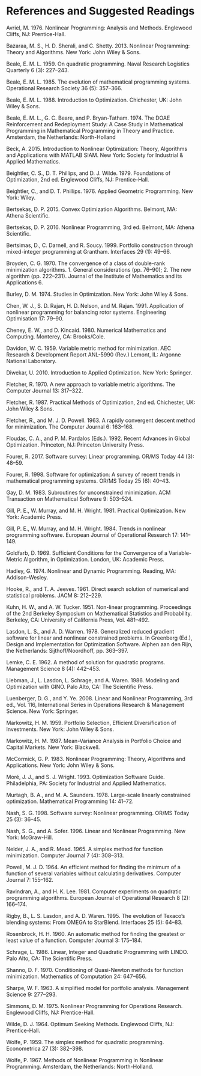 # **References and Suggested Readings**

Avriel, M. 1976. Nonlinear Programming: Analysis and Methods. Englewood Cliffs, NJ: Prentice-Hall.<br>

Bazaraa, M. S., H. D. Sherali, and C. Shetty. 2013. Nonlinear Programming: Theory and Algorithms. New York: John Wiley & Sons.<br>

Beale, E. M. L. 1959. On quadratic programming. Naval Research Logistics Quarterly 6 (3): 227–243.<br>

Beale, E. M. L. 1985. The evolution of mathematical programming systems. Operational Research Society 36 (5): 357–366.<br>

Beale, E. M. L. 1988. Introduction to Optimization. Chichester, UK: John Wiley & Sons.<br>

Beale, E. M. L., G. C. Beare, and P. Bryan-Tatham. 1974. The DOAE Reinforcement and Redeployment Study: A Case Study in Mathematical Programming in Mathematical Programming in Theory and Practice. Amsterdam, the Netherlands: North-Holland <br>

Beck, A. 2015. Introduction to Nonlinear Optimization: Theory, Algorithms and Applications with MATLAB SIAM. New York: Society for Industrial & Applied Mathematics.<br>

Beightler, C. S., D. T. Phillips, and D. J. Wilde. 1979. Foundations of Optimization, 2nd ed. Englewood Cliffs, NJ: Prentice-Hall.<br>

Beightler, C., and D. T. Phillips. 1976. Applied Geometric Programming. New York: Wiley.<br>

Bertsekas, D. P. 2015. Convex Optimization Algorithms. Belmont, MA: Athena Scientific.<br>

Bertsekas, D. P. 2016. Nonlinear Programming, 3rd ed. Belmont, MA: Athena Scientific.<br>

Bertsimas, D., C. Darnell, and R. Soucy. 1999. Portfolio construction through mixed-integer programming at Grantham. Interfaces 29 (1): 49–66.<br>

Broyden, C. G. 1970. The convergence of a class of double-rank minimization algorithms. 1. General considerations (pp. 76–90); 2. The new algorithm (pp. 222–231). Journal of the Institute of Mathematics and its Applications 6.<br>

Burley, D. M. 1974. Studies in Optimization. New York: John Wiley & Sons.<br>

Chen, W. J., S. D. Rajan, H. D. Nelson, and M. Rajan. 1991. Application of nonlinear programming for balancing rotor systems. Engineering Optimisation 17: 79–90.<br>

Cheney, E. W., and D. Kincaid. 1980. Numerical Mathematics and Computing. Monterey, CA: Brooks/Cole.<br>

Davidon, W. C. 1959. Variable metric method for minimization. AEC Research & Development Report ANL-5990 (Rev.) Lemont, IL: Argonne National Laboratory.<br>

Diwekar, U. 2010. Introduction to Applied Optimization. New York: Springer.<br>

Fletcher, R. 1970. A new approach to variable metric algorithms. The Computer Journal 13: 317–322.<br>

Fletcher, R. 1987. Practical Methods of Optimization, 2nd ed. Chichester, UK: John Wiley & Sons.<br>

Fletcher, R., and M. J. D. Powell. 1963. A rapidly convergent descent method for minimization. The Computer Journal 6: 163–168.<br>

Floudas, C. A., and P. M. Pardalos (Eds.). 1992. Recent Advances in Global Optimization. Princeton, NJ: Princeton University Press.<br>

Fourer, R. 2017. Software survey: Linear programming. OR/MS Today 44 (3): 48–59.<br>

Fourer, R. 1998. Software for optimization: A survey of recent trends in mathematical programming systems. OR/MS Today 25 (6): 40–43.<br>

Gay, D. M. 1983. Subroutines for unconstrained minimization. ACM Transaction on Mathematical Software 9: 503–524.<br>

Gill, P. E., W. Murray, and M. H. Wright. 1981. Practical Optimization. New York: Academic Press.<br>

Gill, P. E., W. Murray, and M. H. Wright. 1984. Trends in nonlinear programming software. European Journal of Operational Research 17: 141–149.<br>

Goldfarb, D. 1969. Sufficient Conditions for the Convergence of a Variable-Metric Algorithm, in Optimization. London, UK: Academic Press.<br>

Hadley, G. 1974. Nonlinear and Dynamic Programming. Reading, MA: Addison-Wesley.<br>

Hooke, R., and T. A. Jeeves. 1961. Direct search solution of numerical and statistical problems. JACM 8: 212–229.<br>

Kuhn, H. W., and A. W. Tucker. 1951. Non-linear programming. Proceedings of the 2nd Berkeley Symposium on Mathematical Statistics and Probability. Berkeley, CA: University of California Press, Vol. 481–492.<br>

Lasdon, L. S., and A. D. Warren. 1978. Generalized reduced gradient software for linear and nonlinear constrained problems. In Greenberg (Ed.), Design and Implementation for Optimization Software. Alphen aan den Rijn, the Netherlands: Sijthoff/Noordhoff, pp. 363–397.<br>

Lemke, C. E. 1962. A method of solution for quadratic programs. Management Science 8 (4): 442–453.<br>

Liebman, J., L. Lasdon, L. Schrage, and A. Waren. 1986. Modeling and Optimization with GINO. Palo Alto, CA: The Scientific Press.<br>

Luenberger, D. G., and Y. Ye. 2008. Linear and Nonlinear Programming, 3rd ed., Vol. 116, International Series in Operations Research & Management Science. New York: Springer.<br>

Markowitz, H. M. 1959. Portfolio Selection, Efficient Diversification of Investments. New York: John Wiley & Sons.<br>

Markowitz, H. M. 1987. Mean-Variance Analysis in Portfolio Choice and Capital Markets. New York: Blackwell.<br>

McCormick, G. P. 1983. Nonlinear Programming: Theory, Algorithms and Applications. New York: John Wiley & Sons.<br>

Moré, J. J., and S. J. Wright. 1993. Optimization Software Guide. Philadelphia, PA: Society for Industrial and Applied Mathematics.<br>

Murtagh, B. A., and M. A. Saunders. 1978. Large-scale linearly constrained optimization. Mathematical Programming 14: 41–72.<br>

Nash, S. G. 1998. Software survey: Nonlinear programming. OR/MS Today 25 (3): 36–45.<br>

Nash, S. G., and A. Sofer. 1996. Linear and Nonlinear Programming. New York: McGraw-Hill.<br>

Nelder, J. A., and R. Mead. 1965. A simplex method for function minimization. Computer Journal 7 (4): 308–313.<br>

Powell, M. J. D. 1964. An efficient method for finding the minimum of a function of several variables without calculating derivatives. Computer Journal 7: 155–162.<br>

Ravindran, A., and H. K. Lee. 1981. Computer experiments on quadratic programming algorithms. European Journal of Operational Research 8 (2): 166–174.<br>

Rigby, B., L. S. Lasdon, and A. D. Waren. 1995. The evolution of Texaco’s blending systems: From OMEGA to StarBlend. Interfaces 25 (5): 64–83.<br>

Rosenbrock, H. H. 1960. An automatic method for finding the greatest or least value of a function. Computer Journal 3: 175–184.<br>

Schrage, L. 1986. Linear, Integer and Quadratic Programming with LINDO. Palo Alto, CA: The Scientific Press.<br>

Shanno, D. F. 1970. Conditioning of Quasi-Newton methods for function minimization. Mathematics of Computation 24: 647–656.<br>

Sharpe, W. F. 1963. A simplified model for portfolio analysis. Management Science 9: 277–293.<br>

Simmons, D. M. 1975. Nonlinear Programming for Operations Research. Englewood Cliffs, NJ: Prentice-Hall.<br>

Wilde, D. J. 1964. Optimum Seeking Methods. Englewood Cliffs, NJ: Prentice-Hall.<br>

Wolfe, P. 1959. The simplex method for quadratic programming. Econometrica 27 (3): 382–398.<br>

Wolfe, P. 1967. Methods of Nonlinear Programming in Nonlinear Programming. Amsterdam, the Netherlands: North-Holland.<br>